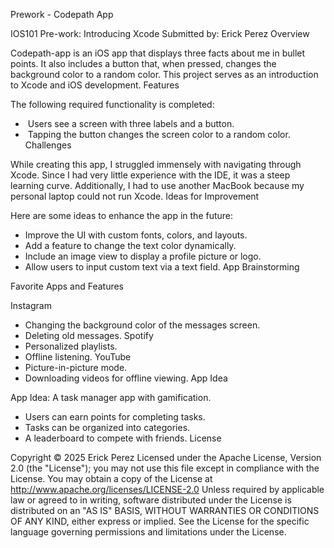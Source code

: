Prework - Codepath App

IOS101 Pre-work: Introducing Xcode
Submitted by: Erick Perez
Overview

Codepath-app is an iOS app that displays three facts about me in bullet points. It also includes a button that, when pressed, changes the background color to a random color. This project serves as an introduction to Xcode and iOS development.
Features

The following required functionality is completed:
*  Users see a screen with three labels and a button.
*  Tapping the button changes the screen color to a random color.
Challenges

While creating this app, I struggled immensely with navigating through Xcode. Since I had very little experience with the IDE, it was a steep learning curve. Additionally, I had to use another MacBook because my personal laptop could not run Xcode.
Ideas for Improvement

Here are some ideas to enhance the app in the future:
* Improve the UI with custom fonts, colors, and layouts.
* Add a feature to change the text color dynamically.
* Include an image view to display a profile picture or logo.
* Allow users to input custom text via a text field.
App Brainstorming

Favorite Apps and Features

Instagram
* Changing the background color of the messages screen.
* Deleting old messages.
Spotify
* Personalized playlists.
* Offline listening.
YouTube
* Picture-in-picture mode.
* Downloading videos for offline viewing.
App Idea

App Idea: A task manager app with gamification.
* Users can earn points for completing tasks.
* Tasks can be organized into categories.
* A leaderboard to compete with friends.
License

Copyright © 2025 Erick Perez
Licensed under the Apache License, Version 2.0 (the "License"); you may not use this file except in compliance with the License. You may obtain a copy of the License at
http://www.apache.org/licenses/LICENSE-2.0
Unless required by applicable law or agreed to in writing, software distributed under the License is distributed on an "AS IS" BASIS, WITHOUT WARRANTIES OR CONDITIONS OF ANY KIND, either express or implied. See the License for the specific language governing permissions and limitations under the License.
